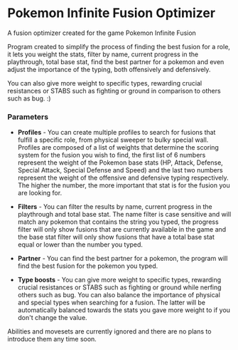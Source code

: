 # Pokemon Infinite Fusion Optimizer

A fusion optimizer created for the game Pokemon Infinite Fusion

Program created to simplify the process of finding the best fusion for a role, it lets you weight the stats, filter by name, current progress in the playthrough, total base stat, find the best partner for a pokemon and even adjust the importance of the typing, both offensively and defensively.

You can also give more weight to specific types, rewarding crucial resistances or STABS such as fighting or ground in comparison to others such as bug. :)

### Parameters

- **Profiles** - You can create multiple profiles to search for fusions that fulfill a specific role, from physical sweeper to bulky special wall. Profiles are composed of a list of weights that determine the scoring system for the fusion you wish to find, the first list of 6 numbers represent the weight of the Pokemon base stats (HP, Attack, Defense, Special Attack, Special Defense and Speed) and the last two numbers represent the weight of the offensive and defensive typing respectively. The higher the number, the more important that stat is for the fusion you are looking for.

- **Filters** - You can filter the results by name, current progress in the playthrough and total base stat. The name filter is case sensitive and will match any pokemon that contains the string you typed, the progress filter will only show fusions that are currently available in the game and the base stat filter will only show fusions that have a total base stat equal or lower than the number you typed.

- **Partner** - You can find the best partner for a pokemon, the program will find the best fusion for the pokemon you typed.

- **Type boosts** - You can give more weight to specific types, rewarding crucial resistances or STABS such as fighting or ground while nerfing others such as bug. You can also balance the importance of physical and special types when searching for a fusion. The latter will be automatically balanced towards the stats you gave more weight to if you don't change the value.

Abilities and movesets are currently ignored and there are no plans to introduce them any time soon.
